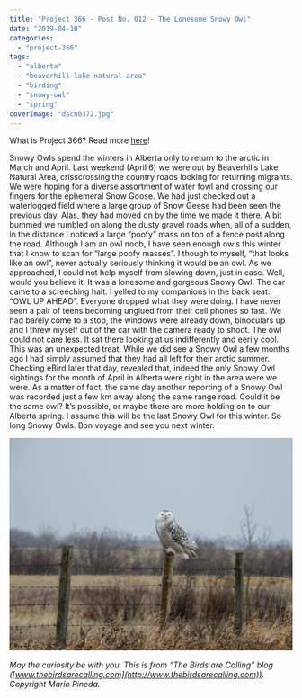 ```yaml
---
title: "Project 366 - Post No. 012 - The Lonesome Snowy Owl"
date: "2019-04-10"
categories: 
  - "project-366"
tags: 
  - "alberta"
  - "beaverhill-lake-natural-area"
  - "birding"
  - "snowy-owl"
  - "spring"
coverImage: "dscn0372.jpg"
---
```


What is Project 366? Read more [here](https://thebirdsarecalling.com/2019/03/29/project-366/)!

Snowy Owls spend the winters in Alberta only to return to the arctic in March and April. Last weekend (April 6) we were out by Beaverhills Lake Natural Area, crisscrossing the country roads looking for returning migrants. We were hoping for a diverse assortment of water fowl and crossing our fingers for the ephemeral Snow Goose. We had just checked out a waterlogged field where a large group of Snow Geese had been seen the previous day. Alas, they had moved on by the time we made it there. A bit bummed we rumbled on along the dusty gravel roads when, all of a sudden, in the distance I noticed a large “poofy” mass on top of a fence post along the road. Although I am an owl noob, I have seen enough owls this winter that I know to scan for “large poofy masses”. I though to myself, “that looks like an owl”, never actually seriously thinking it would be an owl. As we approached, I could not help myself from slowing down, just in case. Well, would you believe it. It was a lonesome and gorgeous Snowy Owl. The car came to a screeching halt. I yelled to my companions in the back seat: “OWL UP AHEAD”. Everyone dropped what they were doing. I have never seen a pair of teens becoming unglued from their cell phones so fast. We had barely come to a stop, the windows were already down, binoculars up and I threw myself out of the car with the camera ready to shoot. The owl could not care less. It sat there looking at us indifferently and eerily cool. This was an unexpected treat. While we did see a Snowy Owl a few months ago I had simply assumed that they had all left for their arctic summer. Checking eBird later that day, revealed that, indeed the only Snowy Owl sightings for the month of April in Alberta were right in the area were we were. As a matter of fact, the same day another reporting of a Snowy Owl was recorded just a few km away along the same range road. Could it be the same owl? It’s possible, or maybe there are more holding on to our Alberta spring. I assume this will be the last Snowy Owl for this winter. So long Snowy Owls. Bon voyage and see you next winter.

![](images/dscn0372.jpg)

_May the curiosity be with you. This is from “The Birds are Calling” blog ([www.thebirdsarecalling.com](http://www.thebirdsarecalling.com)). Copyright Mario Pineda._
